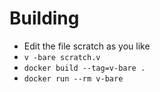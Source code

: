 # Building
* Edit the file scratch as you like
* ```v -bare scratch.v```
* ```docker build --tag=v-bare .```
* ```docker run --rm v-bare```